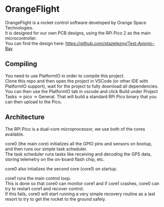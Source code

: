 # OrangeFlight

OrangeFlight is a rocket control software developed by Orange Space Technologies.  
It is designed for our own PCB designs, using the RPi Pico 2 as the main microcontroller.  
You can find the design here: https://github.com/otazelezny/Test-Avionic-Bay  

## Compiling
You need to use PlatformIO in order to compile this project.  
Clone this repo and then open the project in VSCode (or other IDE with PlatformIO support), wait for the project to fully download all dependencies.  
You can then use the PlatformIO tab in vscode and click Build under Project Tasks -> pico -> General. That will build a standard RPi Pico binary that you can then upload to the Pico.  

## Architecture

The RPi Pico is a dual-core microprocessor, we use both of the cores available.  

core0 (the main core) initializes all the GPIO pins and sensors on bootup, and then runs our simple task scheduler.  
The task scheduler runs tasks like receiving and decoding the GPS data, storing telemetry on the on-board flash chip, etc.  

core0 also intializes the second core (core1) on startup.  

core1 runs the main control loop.  
This is done so that core0 can monitor core1 and if core1 crashes, core0 can try to restart core1 and recover control.  
If this fails, core0 will start running a very simple recovery routine as a last resort to try to get the rocket to the ground safely.  